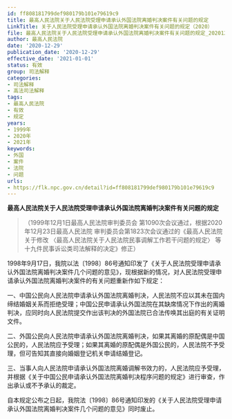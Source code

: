 ```yaml
---
id: ff808181799def980179b101e79619c9
title: 最高人民法院关于人民法院受理申请承认外国法院离婚判决案件有关问题的规定
LinkTitle: 关于人民法院受理申请承认外国法院离婚判决案件有关问题的规定（2020）
file: 最高人民法院关于人民法院受理申请承认外国法院离婚判决案件有关问题的规定_20201229_ff808181799def980179b101e79619c9.doc
author: 最高人民法院
date: '2020-12-29'
publication_date: '2020-12-29'
effective_date: '2021-01-01'
status: 有效
group: 司法解释
categories:
- 司法解释
- 高法司法解释
tags:
- 最高人民法院
- 有效
- 规定
years:
- 1999年
- 2020年
- 2021年
keywords:
- 外国
- 案件
- 法院
- 问题
urls:
- https://flk.npc.gov.cn/detail?id=ff808181799def980179b101e79619c9
---
```


**最高人民法院关于人民法院受理申请承认外国法院离婚判决案件有关问题的规定**

> （1999年12月1日最高人民法院审判委员会
> 第1090次会议通过，根据2020年12月23日最高人民法院
> 审判委员会第1823次会议通过的《最高人民法院关于修改
> 〈最高人民法院关于人民法院民事调解工作若干问题的规定〉
> 等十九件民事诉讼类司法解释的决定》修正）

1998年9月17日，我院以法〔1998〕86号通知印发了《关于人民法院受理申请承认外国法院离婚判决案件几个问题的意见》，现根据新的情况，对人民法院受理申请承认外国法院离婚判决案件的有关问题重新作如下规定：

一、中国公民向人民法院申请承认外国法院离婚判决，人民法院不应以其未在国内缔结婚姻关系而拒绝受理；中国公民申请承认外国法院在其缺席情况下作出的离婚判决，应同时向人民法院提交作出该判决的外国法院已合法传唤其出庭的有关证明文件。

二、外国公民向人民法院申请承认外国法院离婚判决，如果其离婚的原配偶是中国公民的，人民法院应予受理；如果其离婚的原配偶是外国公民的，人民法院不予受理，但可告知其直接向婚姻登记机关申请结婚登记。

三、当事人向人民法院申请承认外国法院离婚调解书效力的，人民法院应予受理，并根据《关于中国公民申请承认外国法院离婚判决程序问题的规定》进行审查，作出承认或不予承认的裁定。

自本规定公布之日起，我院法〔1998〕86号通知印发的《关于人民法院受理申请承认外国法院离婚判决案件几个问题的意见》同时废止。
